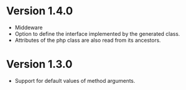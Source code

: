 # Version 1.4.0

 - Middeware
 - Option to define the interface implemented by the generated class.
 - Attributes of the php class are also read from its ancestors.

# Version 1.3.0

 - Support for default values of method arguments.
